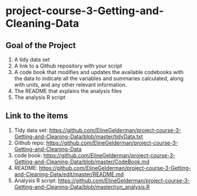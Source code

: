 # project-course-3-Getting-and-Cleaning-Data


## Goal of the Project
1. A tidy data set 
2. A link to a Github repository with your script
3. A code book that modifies and updates the available codebooks with the data to indicate all the variables and summaries calculated, along with units, and any other relevant information.
4. The README that explains the analysis files
5. The analysis R script


## Link to the items
1. Tidy data set: https://github.com/ElineGelderman/project-course-3-Getting-and-Cleaning-Data/blob/master/tidyData.txt
2. Github repo: https://github.com/ElineGelderman/project-course-3-Getting-and-Cleaning-Data
3. code book: https://github.com/ElineGelderman/project-course-3-Getting-and-Cleaning-Data/blob/master/CodeBook.md
4. README: https://github.com/ElineGelderman/project-course-3-Getting-and-Cleaning-Data/edit/master/README.md
5. Analysis R script: https://github.com/ElineGelderman/project-course-3-Getting-and-Cleaning-Data/blob/master/run_analysis.R

